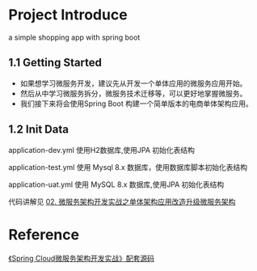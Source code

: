 # Project Introduce 
a simple shopping app with spring boot
## 1.1 Getting Started

- 如果想学习微服务开发，建议先从开发一个单体应用的微服务应用开始。
- 然后从中学习微服务拆分，微服务技术迁移等，可以更好地掌握微服务。
- 我们接下来将会使用Spring Boot 构建一个简单版本的电商单体架构应用。

## 1.2 Init Data

application-dev.yml 使用H2数据库,使用JPA 初始化表结构

application-test.yml 使用 Mysql 8.x 数据库，使用数据库脚本初始化表结构

application-uat.yml 使用 MySQL 8.x 数据库,使用JPA 初始化表结构

代码讲解见 [02. 微服务架构开发实战之单体架构应用改造升级微服务架构](https://xingyun.blog.csdn.net/article/details/104121520)

# Reference
[《Spring Cloud微服务架构开发实战》配套源码](https://github.com/cd826/springcloud-demo)
